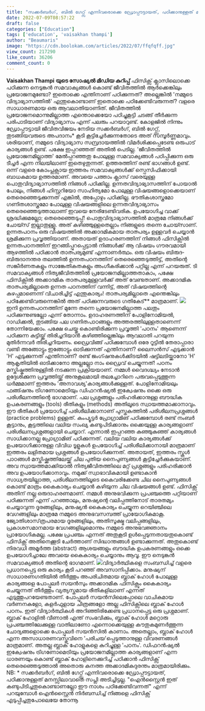 ```yaml
---
title: "സക്കർബർഗ്, ബിൽ ഗേറ്റ്സ് എന്നിവരൊക്കെ ഡ്രോപ്പൗട്ടായത്, പഠിക്കാനുള്ളത് മനസ്സിലാവാതെ സപ്ലി അടിച്ചിട്ടല്ല"
date: 2022-07-09T08:57:22
draft: false
categories: ["Education"]
tags: ['education', 'vaisakhan thampi']
author: "Beaumaris"
image: "https://cdn.boolokam.com/articles/2022/07/ffqfqff.jpg"
view_count: 217290
like_count: 36206
comment_count: 0
---
```


**Vaisakhan Thampi യുടെ സോഷ്യൽ മീഡിയ കുറിപ്പ്** ഫിസിക്സ് ക്ലാസിലൊക്കെ പഠിക്കുന്ന നെടുങ്കൻ സമവാക്യങ്ങൾ കൊണ്ട് ജീവിതത്തിൽ ആർക്കെങ്കിലും പ്രയോജനമുണ്ടോ? ഇതൊക്കെ എന്തിനാണ് പഠിക്കുന്നത്? അല്ലെങ്കിൽ 'നമ്മുടെ വിദ്യാഭ്യാസത്തിൽ' എന്തുകൊണ്ടാണ് ഇതൊക്കെ പഠിക്കേണ്ടിവരുന്നത്? വളരെ സാധാരണമായ ഒരു ആവലാതിയാണിത്. ജീവിതത്തിൽ പ്രയോജനമൊന്നുമില്ലാത്ത എന്തൊക്കെയോ പഠിച്ചുകൂട്ടി ചടങ്ങ് തീർക്കുന്ന പരിപാടിയാണ് വിദ്യാഭ്യാസം എന്ന് പലരും പറയാറുണ്ട്. കോളജിൽ നിന്നും ഡ്രോപ്പൗട്ടായി ജീവിതവിജയം നേടിയ സക്കർബർഗ്, ബിൽ ഗേറ്റ്സ്, തുടങ്ങിയവരുടെ അപദാനം* കൂടി കൂട്ടിച്ചേർക്കുന്നതോടെ അത് സമ്പൂർണ്ണമാവും. ശരിയാണ്, നമ്മുടെ വിദ്യാഭ്യാസ സമ്പ്രദായത്തിൽ വിമർശിക്കപ്പെടേണ്ട ഒരുപാട് കാര്യങ്ങൾ ഉണ്ട്. പക്ഷേ ഇപ്പറഞ്ഞത് അതിൽ പെടില്ല. 'ജീവിതത്തിൽ പ്രയോജനമില്ലാത്ത' മേൽപ്പറഞ്ഞതു പോലുള്ള സമവാക്യങ്ങൾ പഠിപ്പിക്കുന്ന ഒരു ടീച്ചർ എന്ന നിലയിലാണ് ഇതെഴുതുന്നത്. ഉത്തരത്തിന് രണ്ട് ഭാഗങ്ങൾ ഉണ്ട്. ഒന്ന് വളരെ കോംപ്ലക്സായ ഇത്തരം സമവാക്യങ്ങൾക്ക് സ്പെസിഫിക്കായി ബാധകമായ ഉത്തരമാണ്. അവയെ പത്താം ക്ലാസ് വരെയുള്ള പൊതുവിദ്യാഭ്യാസത്തിൽ നിങ്ങൾ പഠിക്കില്ല. ഉന്നതവിദ്യാഭ്യാസത്തിന് പോയാൽ പോലും, നിങ്ങൾ ഹിസ്റ്ററിയോ സാഹിത്യമോ പോലുള്ള വിഷയങ്ങളൊക്കെയാണ് തെരെഞ്ഞെടുക്കുന്നത് എങ്കിൽ, അപ്പോഴും പഠിക്കില്ല. ഭൗതികശാസ്ത്രമോ ഗണിതശാസ്ത്രമോ പോലുള്ള വിഷയങ്ങളിലെ ഉന്നതവിദ്യാഭ്യാസം തെരെഞ്ഞെടുത്താലാണ് ഇവയെ നേരിടേണ്ടിവരിക. ഉപയോഗിച്ച വാക്ക് ശ്രദ്ധിക്കുമല്ലോ; തെരെഞ്ഞെടുപ്പ്! പൊതുവിദ്യാഭ്യാസത്തിൽ മാത്രമേ നിങ്ങൾക്ക് ചോയ്സ് ഇല്ലാതുള്ളൂ. അത് കഴിഞ്ഞുള്ളതെല്ലാം നിങ്ങളുടെ തന്നെ ചോയ്സാണ്. ഉന്നതപഠനം ഒരു വിഷയത്തിൽ അക്കാദമികമായ താത്പര്യം ഉള്ളവർ ചെയ്യാൻ ശ്രമിക്കുന്ന പ്രവൃത്തിയാണ്. അതായത് ഉദാഹരണത്തിന് നിങ്ങൾ ഫിസിക്സിൽ ഉന്നതപഠനത്തിന് ഇറങ്ങിപ്പുറപ്പെട്ടാൽ നിങ്ങൾക്ക് ആ വിഷയം ഗൗരവമായി ആഴത്തിൽ പഠിക്കാൻ താത്പര്യമുണ്ട് എന്നാണർത്ഥം. ഒരു വിഷയം ബിരുദ-ബിരുദാനന്തര തലത്തിൽ ഉന്നതപഠനത്തിന് തെരെഞ്ഞെടുത്തിട്ട്, അതിന്റെ സങ്കീർണതകളും സാങ്കേതികതകളും അംഗീകരിക്കാൻ പറ്റില്ല എന്ന് പറയരുത്. ടി സമവാക്യങ്ങൾ നിത്യജീവിതത്തിൽ പ്രയോജനമില്ലാത്തതാകാം, പക്ഷേ ഫിസിക്സിൽ അക്കാദമിക താത്പര്യമുള്ളവർക്ക് അത് വേണ്ടതാണ്. അക്കാദമിക താത്പര്യമില്ലാതെ ഉന്നത പഠനത്തിന് വന്നിട്ട്, അത് വിഷയത്തിന്റെ കുഴപ്പമാണെന്ന് വിചാരിച്ചിട്ട് എന്തുകാര്യം! താത്പര്യമില്ലാതെ എന്തെങ്കിലും പഠിക്കേണ്ടിവരുന്നെങ്കിൽ അത് പഠിക്കുന്നവരുടെ ഗതികേട്** മാത്രമാണ്. ![](https://cdn.boolokam.com/articles/2022/07/r222222233.jpg) ഇനി ഉന്നതപഠനത്തിന് മുന്നേ തന്നെ പ്രയോജനമില്ലാത്ത പലതും പഠിക്കുന്നുണ്ടല്ലോ എന്ന് തോന്നാം. ഉദാഹരണത്തിന് പോളിനോമിയൽ, റാഡിക്കൽ, തുടങ്ങിയ പല ഗണിതപാഠങ്ങളും അത്തരത്തിലുള്ളതാണെന്ന് തോന്നിയേക്കാം. പക്ഷേ ചെയ്തു കൊണ്ടിരിക്കുന്ന പ്രവൃത്തി 'പഠനം' ആണെന്ന് പഠിക്കുന്ന കുട്ടിയ്ക്ക് തിരിച്ചറിയാൻ കഴിഞ്ഞില്ലെങ്കിലും ആവലാതി പറയുന്ന മുതിർന്നവർ തിരിച്ചറിയണം. ഡ്രൈവിങ്ങ് പഠിക്കുമ്പോൾ ഒരേ റൂട്ടിൽ തേരാപ്പാരാ വണ്ടി അങ്ങോട്ടും ഇങ്ങോട്ടും ഓടിക്കുന്നത് എന്തിനാണ്? ലൈസൻസ് എടുക്കാൻ 'H' എടുക്കുന്നത് എന്തിനാണ്? രണ്ട് ജംഗ്ഷനുകൾക്കിടയിൽ ഷട്ടിലടിയ്ക്കാനോ 'H' ആകൃതിയിൽ ഓടിക്കാനോ അല്ലല്ലോ നാം ഡ്രൈവ് ചെയ്യുന്നത്! പഠനം മസ്തിഷ്കത്തിനുള്ളിൽ നടക്കുന്ന പ്രക്രിയയാണ്. നമ്മൾ വൈദഗ്ദ്ധ്യം നേടാൻ ഉദ്ദേശിക്കുന്ന പ്രവൃത്തിയ്ക്ക് അനുകൂലമായി തലച്ചോറിനെ പരുവപ്പെടുത്തുന്ന ധർമ്മമാണ് ഇത്തരം 'അനാവശ്യ'കാര്യങ്ങൾക്കുള്ളത്. പോളിനോമിയലും ഫങ്ങ്ഷനും ട്രിഗണോമെട്രിയും ഡിഫറൻഷ്യൽ ഇക്വേഷനും ഒക്കെ ഒരു പരിശീലനത്തിന്റെ ഭാഗമാണ്. പല പ്രശ്നങ്ങളും പരിഹരിക്കാനുള്ള ബൗദ്ധിക ഉപകരണങ്ങളും (tools) രീതികളും (methods) അതിലൂടെ സ്വായത്തമാക്കാനാവും. ഈ രീതികൾ പ്രയോഗിച്ച് പരിശീലിക്കാനാണ് പുസ്തകത്തിൽ പരിശീലനപ്രശ്നങ്ങൾ (practice problems) ഉള്ളത്. കംപ്യൂട്ടർ പ്രോഗ്രാമിങ് പഠിക്കുമ്പോൾ രണ്ട് നംബർ കൂട്ടാനും, കൂട്ടത്തിലെ വലിയ സംഖ്യ കണ്ടുപിടിക്കാനും ഒക്കെയുള്ള കാര്യങ്ങളാണ് പരിശീലനപ്രശ്നങ്ങളായി ചെയ്യാറ്. എന്നാൽ ഇപ്പറഞ്ഞ കുഞ്ഞുകുഞ്ഞ് കാര്യങ്ങൾ സാധിക്കാനല്ല പ്രോഗ്രാമിങ് പഠിക്കുന്നത്. വലിയ വലിയ കാര്യങ്ങൾക്ക് ഉപയോഗിക്കാനുള്ള വിവിധ ടൂളുകൾ ഉപയോഗിച്ച് പരിശീലിക്കാനായി മാത്രമാണ് ഇത്തരം ലളിതമായ പ്രശ്നങ്ങൾ ഉപയോഗിക്കുന്നത്. അതായത്, ഇത്തരം സ്കൂൾ പാഠങ്ങൾ മസ്തിഷ്ക്കത്തിലേയ്ക്ക് ചില പുതിയ നൈപുണ്യങ്ങൾ കൂട്ടിച്ചേർക്കുകയാണ്. അവ സ്വായത്തമാക്കിയാൽ നിത്യജീവിതത്തിലെ മറ്റ് പ്രശ്നങ്ങളും പരിഹരിക്കാൻ അവ ഉപയോഗിക്കാനാവും. നമുക്ക് സ്വാഭാവികമായി ഉണ്ടാകാൻ സാധ്യതയില്ലാത്ത, പരിശീലനത്തിലൂടെ കൈവരിക്കേണ്ട ചില നൈപുണ്യങ്ങൾ കൊണ്ട് മാത്രം കൈകാര്യം ചെയ്യാൻ കഴിയുന്ന ചില വിഷയങ്ങൾ ഉണ്ട്. ഫിസിക്സ് അതിന് നല്ല ഒരുദാഹരണമാണ്. നമ്മൾ അനുഭവിക്കുന്ന പ്രപഞ്ചത്തെ പറ്റിയാണ് പഠിക്കുന്നത് എന്ന് പറഞ്ഞാലും, മനുഷ്യന്റെ വലിപ്പത്തിനോട് താരതമ്യം ചെയ്യാവുന്ന ദൂരങ്ങളിലും, മനുഷ്യൻ കൈകാര്യം ചെയ്യുന്ന റെയിഞ്ചിലെ വേഗങ്ങളിലും മാത്രമേ നമ്മുടെ അനുഭവസമ്പത്ത് പ്രായോഗികമാകൂ. ജ്യോതിശാസ്‌ത്രപരമായ ദൂരങ്ങളിലും, അതിസൂക്ഷ്മ വലിപ്പങ്ങളിലും, പ്രകാശസമാനമായ വേഗങ്ങളിലുമൊന്നും നമ്മുടെ അനുഭവജ്ഞാനം പ്രായോഗികമല്ല. പക്ഷേ പ്രപഞ്ചം എന്നത് അതുകൂടി ഉൾപ്പെടുന്നതായതുകൊണ്ട് ഫിസിക്സ് അതിനെക്കൂടി ചേർത്താണ് സിദ്ധാന്തങ്ങൾ ഉണ്ടാക്കുന്നത്. അതുകൊണ്ട് നിരവധി അമൂർത്ത (abstract) ആശയങ്ങളും ബൗദ്ധിക ഉപകരണങ്ങളും ഒക്കെ ഉപയോഗിച്ചാലേ അവയെ കൈകാര്യം ചെയ്യാനും ആവൂ. ഈ നെടുങ്കൻ സമവാക്യങ്ങൾ അതിന്റെ ഭാഗമാണ്. ![](https://cdn.boolokam.com/articles/2022/07/dfdfdfdfd12.jpg)വിദ്യാർത്ഥികളെ സംബന്ധിച്ച് വളരെ പ്രധാനപ്പെട്ട ഒരു കാര്യം കൂടി പറഞ്ഞ് അവസാനിപ്പിക്കാം. മനുഷ്യന് സാധാരണഗതിയിൽ തീർത്തും അപരിചിതമായ ബ്ലാക് ഹോൾ പോലുള്ള കാര്യങ്ങളെ പോപ്പുലർ സയൻസും അക്കാദമിക ഫിസിക്സും കൈകാര്യം ചെയ്യുന്നത് തീർത്തും വ്യത്യസ്തമായ രീതികളിലാണ് എന്നത് എടുത്തുപറയേണ്ടതാണ്. പോപ്പുലർ സയൻസിലെപ്പോലെ വാചികമായ വർണനകളോ, കളർഫുളായ ചിത്രങ്ങളോ അല്ല ഫിസിക്സിലെ ബ്ലാക് ഹോൾ പഠനം. ഇത് വിദ്യാർത്ഥികൾ അറിഞ്ഞിരിക്കേണ്ട പ്രധാനപ്പെട്ട ഒരു പ്രശ്നമാണ്. ബ്ലാക് ഹോളിൽ വീണാൽ എന്ത് സംഭവിക്കും, ബ്ലാക് ഹോൾ മറ്റൊരു പ്രപഞ്ചത്തിലേക്കുള്ള വാതിലാണോ എന്നൊക്കെയുള്ള കൗതുകമുണർത്തുന്ന ചോദ്യങ്ങളൊക്കെ പോപ്പുലർ സയൻസിൽ കാണാം. അതെല്ലാം, ബ്ലാക് ഹോൾ എന്ന അസാധാരണവസ്തുവിനെ 'പരിചയ'പ്പെടുത്താനുള്ള വിവരണങ്ങൾ മാത്രമാണ്. അതല്ല ബ്ലാക് ഹോളുകളെ കുറിച്ചുള്ള 'പഠനം'. ഡിഫറൻഷ്യൽ ഇക്വേഷനും ട്രിഗണോമെട്രിയും പ്രയോജനമില്ലാത്ത കാര്യങ്ങളാണ് എന്ന ധാരണയും കൊണ്ട് ബ്ലാക് ഹോളിനെക്കുറിച്ച് പഠിക്കാൻ ഫിസിക്സ് തെരെഞ്ഞെടുത്താൽ അതൊരു കനത്ത അക്കാദമികദുരന്തം മാത്രമായിരിക്കും. NB: * സക്കർബർഗ്, ബിൽ ഗേറ്റ്സ് എന്നിവരൊക്കെ ഡ്രോപ്പൗട്ടായത്, പഠിക്കാനുള്ളത് മനസ്സിലാവാതെ സപ്ലി അടിച്ചിട്ടല്ല. "ഐൻസ്റ്റൈൻ ഇത് കണ്ടുപിടിച്ചതുകൊണ്ടാണല്ലോ ഈ നാശം പഠിക്കേണ്ടിവന്നത്" എന്ന് പറയുമ്പോൾ ഐൻസ്റ്റൈൻ നിർബന്ധിച്ച് നിങ്ങളെ ഫിസിക്സ് എടുപ്പിച്ചതുപോലെയേ തോന്നൂ
